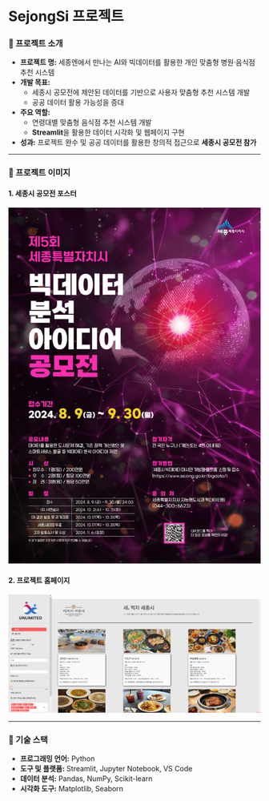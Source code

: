 # SejongSi 프로젝트

### 🌟 프로젝트 소개
- **프로젝트 명:** 세종엔에서 만나는 AI와 빅데이터를 활용한 개인 맞춤형 병원·음식점 추천 시스템
- **개발 목표:** 
  - 세종시 공모전에 제안된 데이터를 기반으로 사용자 맞춤형 추천 시스템 개발
  - 공공 데이터 활용 가능성을 증대
- **주요 역할:**
  - 연령대별 맞춤형 음식점 추천 시스템 개발
  - **Streamlit**을 활용한 데이터 시각화 및 웹페이지 구현
- **성과:** 프로젝트 완수 및 공공 데이터를 활용한 창의적 접근으로 **세종시 공모전 참가**

---

### 🌟 프로젝트 이미지
#### 1. 세종시 공모전 포스터
![세종시 공모전 포스터](./image.png)

#### 2. 프로젝트 홈페이지
![홈페이지](./homepage.png)

---

### 🌟 기술 스택
- **프로그래밍 언어:** Python
- **도구 및 플랫폼:** Streamlit, Jupyter Notebook, VS Code
- **데이터 분석:** Pandas, NumPy, Scikit-learn
- **시각화 도구:** Matplotlib, Seaborn
